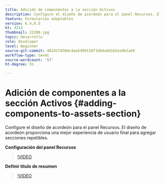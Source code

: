 ```yaml
---
title: Adición de componentes a la sección Activos
description: Configure el diseño de acordeón para el panel Recursos. El diseño de acordeón proporciona una mejor experiencia de usuario final para agregar secciones repetibles.
feature: Formularios adaptables
version: 6.4,6.5
kt: 4212
thumbnail: 22200.jpg
topic: Desarrollo
role: Developer
level: Beginner
source-git-commit: 462417d384c4aa5d99110f1b8dadd165ea9b2a49
workflow-type: tm+mt
source-wordcount: '57'
ht-degree: 5%

---
```



# Adición de componentes a la sección Activos {#adding-components-to-assets-section}

Configure el diseño de acordeón para el panel Recursos. El diseño de acordeón proporciona una mejor experiencia de usuario final para agregar secciones repetibles.

**Configuración del panel Recursos**

>[!VIDEO](https://video.tv.adobe.com/v/22200?quality=9&learn=on)

**Definir título de resumen**
>[!VIDEO](https://video.tv.adobe.com/v/28387)



